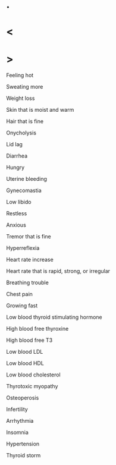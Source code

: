 # .

# <

# >

Feeling hot

Sweating more

Weight loss

Skin that is moist and warm

Hair that is fine

Onycholysis

Lid lag

Diarrhea

Hungry

Uterine bleeding

Gynecomastia

Low libido

Restless

Anxious

Tremor that is fine

Hyperreflexia

Heart rate increase

Heart rate that is rapid, strong, or irregular

Breathing trouble

Chest pain

Growing fast

Low blood thyroid stimulating hormone

High blood free thyroxine

High blood free T3

Low blood LDL

Low blood HDL

Low blood cholesterol

Thyrotoxic myopathy

Osteoperosis

Infertility

Arrhythmia

Insomnia

Hypertension

Thyroid storm
